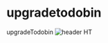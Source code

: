 # upgradetodobin
upgradeTodobin
![header](https://capsule-render.vercel.app/api?type=wave&color=auto&height=300&section=header&text=capsule%20render&fontSize=90)
HT
